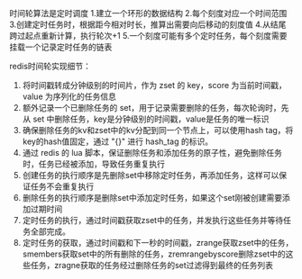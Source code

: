时间轮算法是定时调度
1.建立一个环形的数据结构
2.每个刻度对应一个时间范围
3.创建定时任务时，根据距今相对时长，推算出需要向后移动的刻度值
4.从结尾跨过起点重新计算，执行轮次+1
5.一个刻度可能有多个定时任务，每个刻度需要挂载一个记录定时任务的链表


redis时间轮实现细节：
1. 将时间戳转成分钟级别的时间片，作为 zset 的 key，score 为当前时间戳，value 为序列化的任务信息
2. 额外记录一个已删除任务的 set，用于记录需要删除的任务，每次轮询时，先从 set 中删除任务，key是分钟级别的时间戳，value是任务的唯一标识
3. 确保删除任务的kv和zset中的kv分配到同一个节点上，可以使用hash tag，将key的hash值固定，通过 "{}" 进行 hash_tag 的标识。
4. 通过 redis 的 lua 脚本，保证删除任务和添加任务的原子性，避免删除任务时，任务已经被添加，导致任务重复执行
5. 创建任务的执行顺序是先删除set中移除定时任务，再添加任务，这样可以保证任务不会重复执行
6. 删除任务的执行顺序是删除set中添加定时任务，如果这个set刚被创建需要添加过期时间
7. 定时任务的执行，通过时间戳获取zset中的任务，并发执行这些任务并等待任务全部完成。
8. 定时任务的获取，通过时间戳和下一秒的时间戳，zrange获取zset中的任务，smembers获取set中的所有删除的任务，zremrangebyscore删除zset中的这些任务，zragne获取的任务经过删除任务的set过滤得到最终的任务列表
